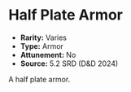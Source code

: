 # Half Plate Armor

- **Rarity:** Varies
- **Type:** Armor
- **Attunement:** No
- **Source:** 5.2 SRD (D&D 2024)

A half plate armor.
